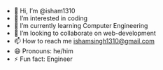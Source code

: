 - 👋 Hi, I’m @isham1310
- 👀 I’m interested in coding
- 🌱 I’m currently learning Computer Engineering
- 💞️ I’m looking to collaborate on web-development
- 📫 How to reach me ishamsingh1310@gmail.com
- 😄 Pronouns: he/him
- ⚡ Fun fact: Engineer

<!---
isham1310/isham1310 is a ✨ special ✨ repository because its `README.md` (this file) appears on your GitHub profile.
You can click the Preview link to take a look at your changes.
--->

